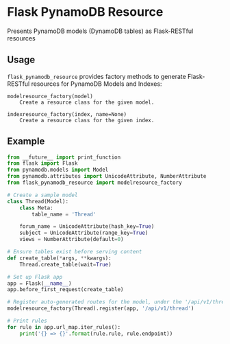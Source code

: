 Flask PynamoDB Resource
=======================

Presents PynamoDB models (DynamoDB tables) as Flask-RESTful resources

Usage
-----

`flask_pynamodb_resource` provides factory methods to generate Flask-RESTful resources for PynamoDB Models and Indexes:

    modelresource_factory(model)
        Create a resource class for the given model.

    indexresource_factory(index, name=None)
        Create a resource class for the given index.

Example
-------

```python
from __future__ import print_function
from flask import Flask
from pynamodb.models import Model
from pynamodb.attributes import UnicodeAttribute, NumberAttribute
from flask_pynamodb_resource import modelresource_factory

# Create a sample model
class Thread(Model):
    class Meta:
        table_name = 'Thread'

    forum_name = UnicodeAttribute(hash_key=True)
    subject = UnicodeAttribute(range_key=True)
    views = NumberAttribute(default=0)

# Ensure tables exist before serving content
def create_table(*args, **kwargs):
    Thread.create_table(wait=True)

# Set up Flask app
app = Flask(__name__)
app.before_first_request(create_table)

# Register auto-generated routes for the model, under the '/api/v1/thread' prefix
modelresource_factory(Thread).register(app, '/api/v1/thread')

# Print rules
for rule in app.url_map.iter_rules():
    print('{} => {}'.format(rule.rule, rule.endpoint))
```
